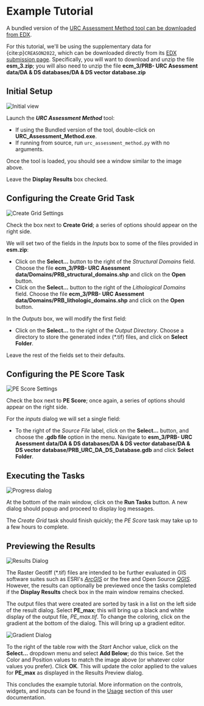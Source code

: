 Example Tutorial
================

A bundled version of the [URC Assessment Method tool can be downloaded from EDX](https://edx.netl.doe.gov/dataset/urc-assessment-method).

For this tutorial, we'll be using the supplementary data for {cite:p}`CREASON2022`, which can be downloaded directly 
from its [EDX submission page](https://edx.netl.doe.gov/dataset/urc-assessment-method-publication-supplementary-files). 
Specifically, you will want to download and unzip the file **esm_3.zip**; you will also need to unzip the file 
**ecm_3/PRB- URC Asessment data/DA & DS databases/DA & DS vector database.zip**


Initial Setup
-------------

![Initial view](_static/example_init.png)

Launch the ***URC Assessment Method*** tool:
    
* If using the Bundled version of the tool, double-click on **URC_Assessment_Method.exe**.
* If running from source, run `urc_assessment_method.py` with no arguments.

Once the tool is loaded, you should see a window similar to the image above.

Leave the **Display Results** box checked.

Configuring the Create Grid Task
--------------------------------

![Create Grid Settings](_static/example_cg_settings.png)

Check the box next to **Create Grid**; a series of options should appear on the right side.

We will set two of the fields in the _Inputs_ box to some of the files provided in **esm.zip**:

* Click on the **Select...** button to the right of the _Structural Domains_ field. Choose the file
  **ecm_3/PRB- URC Asessment data/Domains/PRB_structural_domains.shp** and click on the **Open** button.
* Click on the **Select...** button to the right of the _Lithological Domains_ field. Choose the file
  **ecm_3/PRB- URC Asessment data/Domains/PRB_lithologic_domains.shp** and click on the **Open** button.

In the _Outputs_ box, we will modify the first field:

* Click on the **Select...** to the right of the _Output Directory_. Choose a directory to store the generated index
  (*.tif) files, and click on **Select Folder**.

Leave the rest of the fields set to their defaults.


Configuring the PE Score Task
-----------------------------

![PE Score Settings](_static/example_pes_settings.png)

Check the box next to **PE Score**; once again, a series of options should appear on the right side.

For the _inputs_ dialog we will set a single field:

* To the right of the _Source File_ label, click on the **Select...** button, and choose the **.gdb file** option in the 
  menu. Navigate to **esm_3/PRB- URC Asessment data/DA & DS databases/DA & DS vector database/DA & DS vector database/PRB_URC_DA_DS_Database.gdb**
  and click **Select Folder**.


Executing the Tasks
-------------------

![Progress dialog](_static/example_prog_dlg.png)

At the bottom of the main window, click on the **Run Tasks** button. A new dialog should popup and proceed to display
log messages.

The _Create Grid_ task should finish quickly; the _PE Score_ task may take up to a few hours to complete.

Previewing the Results
----------------------

![Results Dialog](_static/example_results.png)

The Raster Geotiff (*.tif) files are intended to be further evaluated in GIS software suites such as ESRI's 
_[ArcGIS](https://www.arcgis.com/index.html)_ or the free and Open Source _[QGIS](https://qgis.org/)_. However, 
the results can optionally be previewed once the tasks completed if the **Display Results** check box in the main window
remains checked.

The output files that were created are sorted by task in a list on the left side of the result dialog. Select **PE_max**;
this will bring up a black and white display of the output file, _PE_max.tif_. To change the coloring, click on the 
gradient at the bottom of the dialog. This will bring up a gradient editor.

![Gradient Dialog](_static/example_gradient.png)

To the right of the table row with the _Start_ Anchor value, click on the **Select...** dropdown menu and select **Add 
Below**; do this twice. Set the Color and Position values to match the image above (or whatever color values you prefer).
Click **OK**. This will update the color applied to the values for **PE_max** as displayed in the Results Preview dialog.

This concludes the example tutorial. More information on the controls, widgets, and inputs can be found in the [Usage](usage/index.rst)
section of this user documentation.